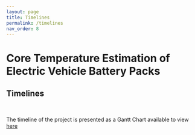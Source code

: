 ```yaml
---
layout: page
title: Timelines
permalink: /timelines
nav_order: 8
---
```


# Core Temperature Estimation of Electric Vehicle Battery Packs

## Timelines
<br/>

The timeline of the project is presented as a Gantt Chart available to view [here](https://docs.google.com/spreadsheets/d/1oUvcU2OlJPZF706axd1JnwSgqKvpGfb9Z-AqxE8asg0/edit?usp=sharing)
